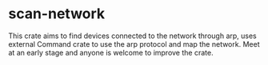 # scan-network
This crate aims to find devices connected to the network through arp, uses external Command crate to use the arp protocol and map the network. Meet at an early stage and anyone is welcome to improve the crate.
